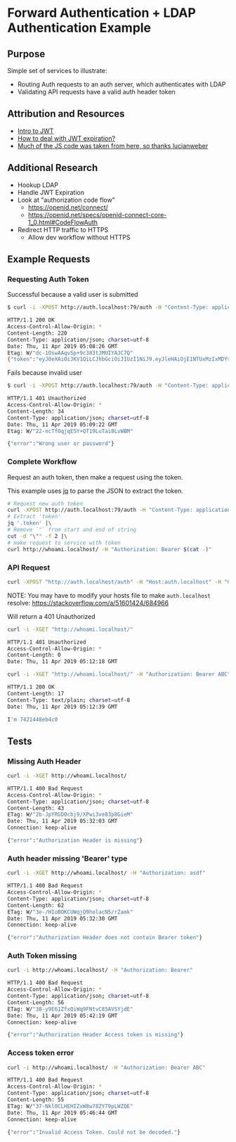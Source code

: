 # Forward Authentication + LDAP Authentication Example

## Purpose

Simple set of services to illustrate:

* Routing Auth requests to an auth server, which authenticates with LDAP
* Validating API requests have a valid auth header token

## Attribution and Resources

* [Intro to JWT](https://jwt.io/introduction/)
* [How to deal with JWT expiration?](https://gist.github.com/soulmachine/b368ce7292ddd7f91c15accccc02b8df)
* [Much of the JS code was taken from here, so thanks lucianweber](https://github.com/lucianweber/ldap-jwt/)

## Additional Research

* Hookup LDAP
* Handle JWT Expiration
* Look at "authorization code flow"
  * https://openid.net/connect/
  * https://openid.net/specs/openid-connect-core-1_0.html#CodeFlowAuth
* Redirect HTTP traffic to HTTPS
  * Allow dev workflow without HTTPS

## Example Requests

### Requesting Auth Token

Successful because a valid user is submitted

```bash
$ curl -i -XPOST http://auth.localhost:79/auth -H "Content-Type: application/json" --data '{"username":"admin","password":"admin"}'

HTTP/1.1 200 OK
Access-Control-Allow-Origin: *
Content-Length: 220
Content-Type: application/json; charset=utf-8
Date: Thu, 11 Apr 2019 05:08:26 GMT
Etag: W/"dc-1OswAAqvSp+9c383tJMUIYAJC7Q"
{"token":"eyJ0eXAiOiJKV1QiLCJhbGciOiJIUzI1NiJ9.eyJleHAiOjE1NTUxMzIxMDYsInVzZXJfbmFtZSI6IjEyMyIsImZ1bGxfbmFtZSI6ImFkbWluIiwibWFpbCI6ImFkbWluQHRlc3QuY29tIn0.cEDeu_nPhvu2CII5KPs9whVQDdgg-mda6oODqHhV_0A","full_name":"admin"}
```

Fails because invalid user

```bash
$ curl -i -XPOST http://auth.localhost:79/auth -H "Content-Type: application/json" --data '{"username":"xyz","password":"xyz"}'

HTTP/1.1 401 Unauthorized
Access-Control-Allow-Origin: *
Content-Length: 34
Content-Type: application/json; charset=utf-8
Date: Thu, 11 Apr 2019 05:09:22 GMT
Etag: W/"22-ncTfOqjqE5Y+QT19LuTai8LvWBM"

{"error":"Wrong user or password"}
```

### Complete Workflow

Request an auth token, then make a request using the token.

This example uses [jq](https://stedolan.github.io/jq/download/) to parse the JSON to extract the token.

```bash
# Request new auth token
curl -XPOST http://auth.localhost:79/auth -H "Content-Type: application/json" --data '{"username":"admin","password":"admin"}' |\
# Extract 'token'
jq '.token' |\
# Remove `"` from start and end of string
cut -d "\"" -f 2 |\
# make request to service with token
curl http://whoami.localhost/ -H "Authorization: Bearer $(cat -)"
```


### API Request

```bash
curl -XPOST "http://auth.localhost/auth" -H "Host:auth.localhost" -H "Content-Type: application/json" --data '{"username":"admin","password":"admin"}'
```

NOTE: You may have to modify your hosts file to make `auth.localhost` resolve: https://stackoverflow.com/a/51601424/684966


Will return a 401 Unauthorized

```bash
curl -i -XGET "http://whoami.localhost/"

HTTP/1.1 401 Unauthorized
Access-Control-Allow-Origin: *
Content-Length: 0
Date: Thu, 11 Apr 2019 05:12:18 GMT
```

```bash
curl -i -XGET "http://whoami.localhost/" -H "Authorization: Bearer ABC"

HTTP/1.1 200 OK
Content-Length: 17
Content-Type: text/plain; charset=utf-8
Date: Thu, 11 Apr 2019 05:12:39 GMT

I'm 7421448eb4c0
```

## Tests

### Missing Auth Header

```bash
curl -i -XGET http://whoami.localhost/

HTTP/1.1 400 Bad Request
Access-Control-Allow-Origin: *
Content-Type: application/json; charset=utf-8
Content-Length: 43
ETag: W/"2b-JpYRGD0cbj9/XPwi3ve83p8GieM"
Date: Thu, 11 Apr 2019 05:32:03 GMT
Connection: keep-alive

{"error":"Authorization Header is missing"}
```

### Auth header missing 'Bearer' type

```bash
curl -i -XGET http://whoami.localhost/ -H "Authorization: asdf"

HTTP/1.1 400 Bad Request
Access-Control-Allow-Origin: *
Content-Type: application/json; charset=utf-8
Content-Length: 62
ETag: W/"3e-/HIoBOKCUWqjQ9holacN5/rZamk"
Date: Thu, 11 Apr 2019 05:32:30 GMT
Connection: keep-alive

{"error":"Authorization Header does not contain Bearer token"}
```

### Auth Token missing

```bash
curl -i http://whoami.localhost/ -H "Authorization: Bearer"

HTTP/1.1 400 Bad Request
Access-Control-Allow-Origin: *
Content-Type: application/json; charset=utf-8
Content-Length: 56
ETag: W/"38-y9E61ZfxQiWq9FNtvC85AVSYjdE"
Date: Thu, 11 Apr 2019 05:42:19 GMT
Connection: keep-alive

{"error":"Authorization Header Access token is missing"}
```

### Access token error

```bash
curl -i http://whoami.localhost/ -H "Authorization: Bearer ABC"

HTTP/1.1 400 Bad Request
Access-Control-Allow-Origin: *
Content-Type: application/json; charset=utf-8
Content-Length: 55
ETag: W/"37-Nkl0CLHEHIZxW8w78ZY79pLWZQE"
Date: Thu, 11 Apr 2019 05:46:44 GMT
Connection: keep-alive

{"error":"Invalid Access Token. Could not be decoded."}
```
